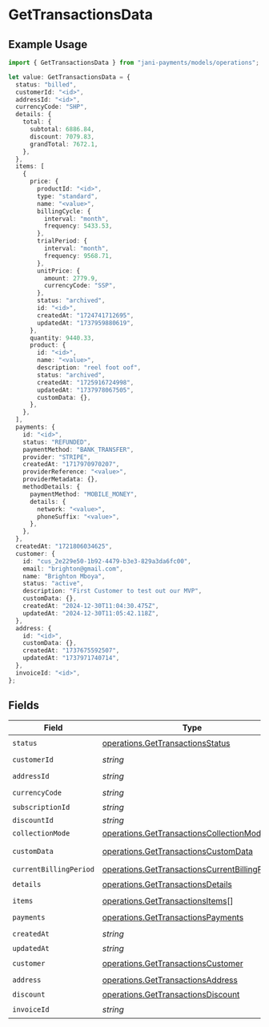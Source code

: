 # GetTransactionsData

## Example Usage

```typescript
import { GetTransactionsData } from "jani-payments/models/operations";

let value: GetTransactionsData = {
  status: "billed",
  customerId: "<id>",
  addressId: "<id>",
  currencyCode: "SHP",
  details: {
    total: {
      subtotal: 6886.84,
      discount: 7079.83,
      grandTotal: 7672.1,
    },
  },
  items: [
    {
      price: {
        productId: "<id>",
        type: "standard",
        name: "<value>",
        billingCycle: {
          interval: "month",
          frequency: 5433.53,
        },
        trialPeriod: {
          interval: "month",
          frequency: 9568.71,
        },
        unitPrice: {
          amount: 2779.9,
          currencyCode: "SSP",
        },
        status: "archived",
        id: "<id>",
        createdAt: "1724741712695",
        updatedAt: "1737959880619",
      },
      quantity: 9440.33,
      product: {
        id: "<id>",
        name: "<value>",
        description: "reel foot oof",
        status: "archived",
        createdAt: "1725916724998",
        updatedAt: "1737978067505",
        customData: {},
      },
    },
  ],
  payments: {
    id: "<id>",
    status: "REFUNDED",
    paymentMethod: "BANK_TRANSFER",
    provider: "STRIPE",
    createdAt: "1717970970207",
    providerReference: "<value>",
    providerMetadata: {},
    methodDetails: {
      paymentMethod: "MOBILE_MONEY",
      details: {
        network: "<value>",
        phoneSuffix: "<value>",
      },
    },
  },
  createdAt: "1721806034625",
  customer: {
    id: "cus_2e229e50-1b92-4479-b3e3-829a3da6fc00",
    email: "brighton@gmail.com",
    name: "Brighton Mboya",
    status: "active",
    description: "First Customer to test out our MVP",
    customData: {},
    createdAt: "2024-12-30T11:04:30.475Z",
    updatedAt: "2024-12-30T11:05:42.118Z",
  },
  address: {
    id: "<id>",
    customData: {},
    createdAt: "1737675592507",
    updatedAt: "1737971740714",
  },
  invoiceId: "<id>",
};
```

## Fields

| Field                                                                                                            | Type                                                                                                             | Required                                                                                                         | Description                                                                                                      |
| ---------------------------------------------------------------------------------------------------------------- | ---------------------------------------------------------------------------------------------------------------- | ---------------------------------------------------------------------------------------------------------------- | ---------------------------------------------------------------------------------------------------------------- |
| `status`                                                                                                         | [operations.GetTransactionsStatus](../../models/operations/gettransactionsstatus.md)                             | :heavy_check_mark:                                                                                               | N/A                                                                                                              |
| `customerId`                                                                                                     | *string*                                                                                                         | :heavy_check_mark:                                                                                               | N/A                                                                                                              |
| `addressId`                                                                                                      | *string*                                                                                                         | :heavy_check_mark:                                                                                               | N/A                                                                                                              |
| `currencyCode`                                                                                                   | *string*                                                                                                         | :heavy_check_mark:                                                                                               | N/A                                                                                                              |
| `subscriptionId`                                                                                                 | *string*                                                                                                         | :heavy_minus_sign:                                                                                               | N/A                                                                                                              |
| `discountId`                                                                                                     | *string*                                                                                                         | :heavy_minus_sign:                                                                                               | N/A                                                                                                              |
| `collectionMode`                                                                                                 | [operations.GetTransactionsCollectionMode](../../models/operations/gettransactionscollectionmode.md)             | :heavy_minus_sign:                                                                                               | N/A                                                                                                              |
| `customData`                                                                                                     | [operations.GetTransactionsCustomData](../../models/operations/gettransactionscustomdata.md)                     | :heavy_minus_sign:                                                                                               | Any valid JSON value                                                                                             |
| `currentBillingPeriod`                                                                                           | [operations.GetTransactionsCurrentBillingPeriod](../../models/operations/gettransactionscurrentbillingperiod.md) | :heavy_minus_sign:                                                                                               | N/A                                                                                                              |
| `details`                                                                                                        | [operations.GetTransactionsDetails](../../models/operations/gettransactionsdetails.md)                           | :heavy_check_mark:                                                                                               | N/A                                                                                                              |
| `items`                                                                                                          | [operations.GetTransactionsItems](../../models/operations/gettransactionsitems.md)[]                             | :heavy_check_mark:                                                                                               | N/A                                                                                                              |
| `payments`                                                                                                       | [operations.GetTransactionsPayments](../../models/operations/gettransactionspayments.md)                         | :heavy_check_mark:                                                                                               | N/A                                                                                                              |
| `createdAt`                                                                                                      | *string*                                                                                                         | :heavy_check_mark:                                                                                               | N/A                                                                                                              |
| `updatedAt`                                                                                                      | *string*                                                                                                         | :heavy_minus_sign:                                                                                               | N/A                                                                                                              |
| `customer`                                                                                                       | [operations.GetTransactionsCustomer](../../models/operations/gettransactionscustomer.md)                         | :heavy_check_mark:                                                                                               | N/A                                                                                                              |
| `address`                                                                                                        | [operations.GetTransactionsAddress](../../models/operations/gettransactionsaddress.md)                           | :heavy_check_mark:                                                                                               | N/A                                                                                                              |
| `discount`                                                                                                       | [operations.GetTransactionsDiscount](../../models/operations/gettransactionsdiscount.md)                         | :heavy_minus_sign:                                                                                               | N/A                                                                                                              |
| `invoiceId`                                                                                                      | *string*                                                                                                         | :heavy_check_mark:                                                                                               | N/A                                                                                                              |